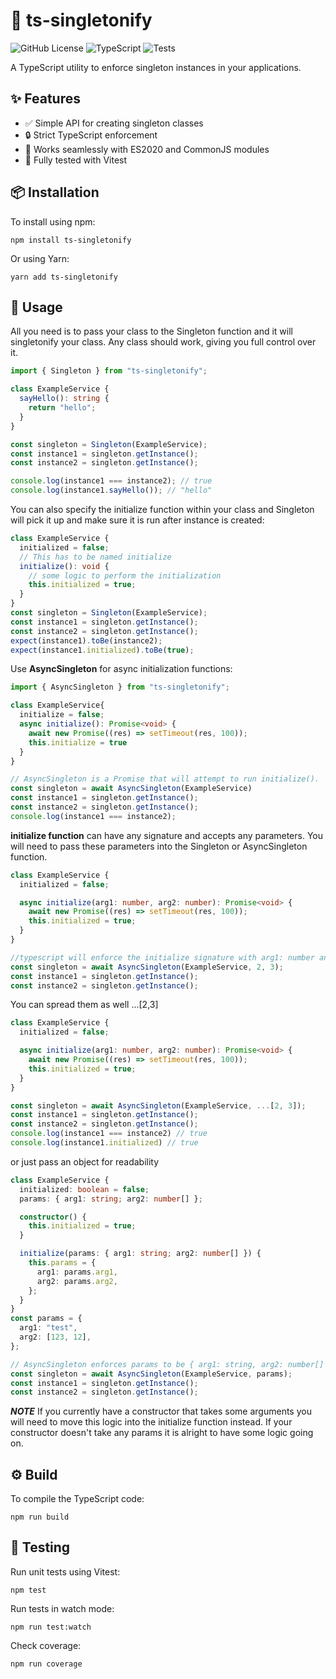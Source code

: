 # 🚀 ts-singletonify

![GitHub License](https://img.shields.io/badge/license-MIT-blue.svg)
![TypeScript](https://img.shields.io/badge/language-TypeScript-blue)
![Tests](https://github.com/JohnnyJumper/ts-singleton/actions/workflows/tests.yml/badge.svg)

A TypeScript utility to enforce singleton instances in your applications.

## ✨ Features

- ✅ Simple API for creating singleton classes
- 🔒 Strict TypeScript enforcement
- 🔄 Works seamlessly with ES2020 and CommonJS modules
- 🧪 Fully tested with Vitest

## 📦 Installation

To install using npm:

```
npm install ts-singletonify
```

Or using Yarn:

```
yarn add ts-singletonify
```

## 🚀 Usage

All you need is to pass your class to the Singleton function and it will singletonify your class. 
Any class should work, giving you full control over it. 

```ts
import { Singleton } from "ts-singletonify";

class ExampleService {
  sayHello(): string {
    return "hello";
  }
}

const singleton = Singleton(ExampleService);
const instance1 = singleton.getInstance();
const instance2 = singleton.getInstance();

console.log(instance1 === instance2); // true
console.log(instance1.sayHello()); // "hello"
```
You can also specify the initialize function within your class and Singleton will pick it up and make sure it is run after instance is created:


```ts
class ExampleService {
  initialized = false;
  // This has to be named initialize
  initialize(): void {
    // some logic to perform the initialization 
    this.initialized = true;
  }
}
const singleton = Singleton(ExampleService);
const instance1 = singleton.getInstance();
const instance2 = singleton.getInstance();
expect(instance1).toBe(instance2);
expect(instance1.initialized).toBe(true);
```

Use **AsyncSingleton** for async initialization functions:

```ts
import { AsyncSingleton } from "ts-singletonify";

class ExampleService{
  initialize = false;
  async initialize(): Promise<void> {
    await new Promise((res) => setTimeout(res, 100));
    this.initialize = true
  }
}

// AsyncSingleton is a Promise that will attempt to run initialize().
const singleton = await AsyncSingleton(ExampleService)
const instance1 = singleton.getInstance();
const instance2 = singleton.getInstance();
console.log(instance1 === instance2);
```

**initialize function** can have any signature and accepts any parameters. 
You will need to pass these parameters into the Singleton or AsyncSingleton function.

```ts
class ExampleService {
  initialized = false;

  async initialize(arg1: number, arg2: number): Promise<void> {
    await new Promise((res) => setTimeout(res, 100));
    this.initialized = true;
  }
}

//typescript will enforce the initialize signature with arg1: number and arg2: number to be passed to AsyncSingleton
const singleton = await AsyncSingleton(ExampleService, 2, 3);
const instance1 = singleton.getInstance();  
const instance2 = singleton.getInstance(); 
```

You can spread them as well ...[2,3] 

```ts
class ExampleService {
  initialized = false;

  async initialize(arg1: number, arg2: number): Promise<void> {
    await new Promise((res) => setTimeout(res, 100));
    this.initialized = true;
  }
}

const singleton = await AsyncSingleton(ExampleService, ...[2, 3]);
const instance1 = singleton.getInstance();  
const instance2 = singleton.getInstance();
console.log(instance1 === instance2) // true
console.log(instance1.initialized) // true
```

or just pass an object for readability
```ts
class ExampleService {
  initialized: boolean = false;
  params: { arg1: string; arg2: number[] };

  constructor() {
    this.initialized = true;
  }

  initialize(params: { arg1: string; arg2: number[] }) {
    this.params = {
      arg1: params.arg1,
      arg2: params.arg2,
    };
  }
}
const params = {
  arg1: "test",
  arg2: [123, 12],
};

// AsyncSingleton enforces params to be { arg1: string, arg2: number[] }
const singleton = await AsyncSingleton(ExampleService, params);
const instance1 = singleton.getInstance();
const instance2 = singleton.getInstance();
```

***NOTE*** If you currently have a constructor that takes some arguments you will need to move this logic into the initialize function instead. If your constructor doesn't take any params it is alright to have some logic going on.

## ⚙️ Build

To compile the TypeScript code:

```
npm run build
```

## 🧪 Testing

Run unit tests using Vitest:

```
npm test
```

Run tests in watch mode:

```
npm run test:watch
```

Check coverage:

```
npm run coverage
```
